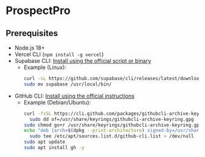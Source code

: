 # ProspectPro

## Prerequisites

- Node.js 18+
- Vercel CLI (`npm install -g vercel`)
- Supabase CLI: [Install using the official script or binary](https://github.com/supabase/cli#install-the-cli)
  - Example (Linux):
    ```bash
    curl -sL https://github.com/supabase/cli/releases/latest/download/supabase_linux_amd64.tar.gz | tar -xz
    sudo mv supabase /usr/local/bin/
    ```
- GitHub CLI: [Install using the official instructions](https://cli.github.com/manual/installation)
  - Example (Debian/Ubuntu):
    ```bash
    curl -fsSL https://cli.github.com/packages/githubcli-archive-keyring.gpg | \
      sudo dd of=/usr/share/keyrings/githubcli-archive-keyring.gpg
    sudo chmod go+r /usr/share/keyrings/githubcli-archive-keyring.gpg
    echo "deb [arch=$(dpkg --print-architecture) signed-by=/usr/share/keyrings/githubcli-archive-keyring.gpg] https://cli.github.com/packages stable main" | \
      sudo tee /etc/apt/sources.list.d/github-cli.list > /dev/null
    sudo apt update
    sudo apt install gh -y
    ```
